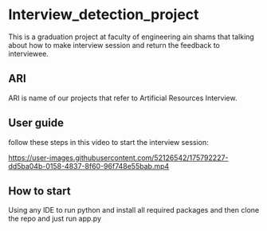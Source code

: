 # Interview_detection_project
This is a graduation project at faculty of engineering ain shams that talking about how to make interview session and return the feedback to interviewee.
## ARI 
ARI is name of our projects that refer to Artificial Resources Interview.
## User guide 
follow these steps in this video to start the interview session:




https://user-images.githubusercontent.com/52126542/175792227-dd5ba04b-0158-4837-8f60-96f748e55bab.mp4





## How to start
Using any IDE to run python and install all required packages and then clone the repo and just run app.py
